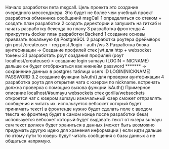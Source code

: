 Начало разработки пета msgcall. Цель проекта это создание очередного мессенджера. Это будет не более чем учебный проект
разработка обменника сообщений msgCall 
1 определиться со стеком + создать план разработки 
2 создать директории и запушить на гитхаб и начать разработку бекенда по плану
3 разработка фронтенда 
4 прикрутить docker 
план разработки Backend 
1 создание основы привязать локальную бд PostgreSQL
2 разработка роутера фреймворк gin 
post /createuser - reg 
post /login - auth
/ws 
3 Разработка блока аунтефикации -> Создание профилей стек jwt для http + websocket токены
3.1 разработать роут создания профилей (роут localhost/createuser) > создание 
login sumayu  (LOGIN = NICNAME) дальше он будет отображаться как никнейм
password *******
-> сохранение данных в postgres таблица users ID LOGIN(NICKNAME) PASSWORD 
3.2 создание функции IsAuth() для проверки аунтефикации 
4 разработка роута для открытия чата с юзером по nickname.
встречать должна проверка с помощью вызова функции isAuth() 
Примерное описание
localhost/#sumayu 
websockets стек gorilla/websockets
откроется чат с юзером sumayu изначальный юзер сможет отправлять сообщения и читать их. 
используется вебсокет который будет принимать текст( в фронтенде нужно будет сделать поле с вводом текста но фронтенд будет в самом конце после разработки бека) 
используется вебсокет который будет выдавать текст от юзера sumayu 
сам текст должен будет храниться в  данных (может быть возможно придумать другую идею для хранения информации )
если идти дальше по этому пути то юзеры будут читать сообщения с базы данных а не общаться напрямую.